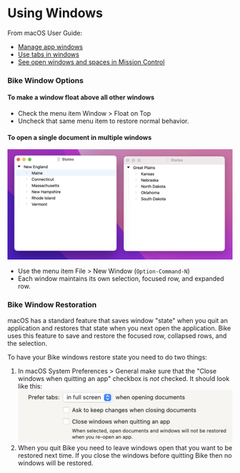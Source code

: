 # Using Windows

From macOS User Guide:

* [Manage app windows](https://support.apple.com/guide/mac-help/work-with-app-windows-mchlp2469/12.0/mac/12.0)
* [Use tabs in windows](https://support.apple.com/guide/mac-help/use-tabs-in-windows-mchla4695cce/12.0/mac/12.0)
* [See open windows and spaces in Mission Control](https://support.apple.com/guide/mac-help/open-windows-spaces-mission-control-mh35798/12.0/mac/12.0)

### Bike Window Options

#### To make a window float above all other windows

* Check the menu item Window > Float on Top
* Uncheck that same menu item to restore normal behavior.

#### To open a single document in multiple windows

![](../.gitbook/assets/windows.png)

* Use the menu item File > New Window (`Option-Command-N`)
* Each window maintains its own selection, focused row, and expanded row.

### Bike Window Restoration

macOS has a standard feature that saves window "state" when you quit an application and restores that state when you next open the application. Bike uses this feature to save and restore the focused row, collapsed rows, and the selection.

To have your Bike windows restore state you need to do two things:

1. In macOS System Preferences > General make sure that the "Close windows when quitting an app" checkbox is _not_ checked. It should look like this: <img src="../.gitbook/assets/close-windows-when-quitting-app.png" alt="" data-size="line">
2. When you quit Bike you need to leave windows open that you want to be restored next time. If you close the windows before quitting Bike then no windows will be restored.
